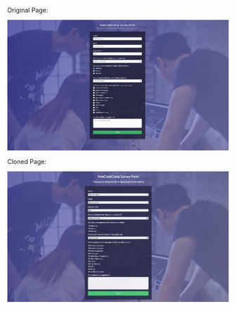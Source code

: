 Original Page:

![Orginal Website](original-page.png)


Cloned Page: 

![Cloned Website](cloned-page.png)

